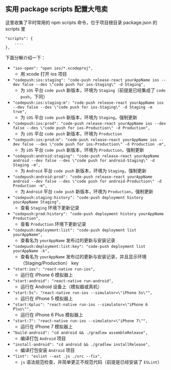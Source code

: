 ## 实用 package scripts 配置大甩卖

这里收集了平时常用的 npm scripts 命令，位于项目根目录 package.json 的 scripts 里

```
"scripts": {
    ....
},
```

下面分解介绍一下：

* `"ios-open": "open ios/*.xcodeproj",`
  * 用 xcode 打开 ios 项目
* `"codepush:ios:staging": "code-push release-react yourAppName ios --dev false --des \"code push for ios-Staging\" -d Staging",`
  * 为 `iOS` 平台 `code push` 新版本，环境为 `Staging`（前提是已经集成了 `code push`，下同）
* `"codepush:ios:staging:m": "code-push release-react yourAppName ios --dev false --des \"code push for ios-Staging\" -d Staging -m true",`
  * 为 `iOS` 平台 `code push` 新版本，环境为 `Staging`，强制更新
* `"codepush:ios:prod": "code-push release-react yourAppName ios --dev false --des \"code push for ios-Production\" -d Production",`
  * 为 `iOS` 平台 `code push` 新版本，环境为 `Production`
* `"codepush:ios:prod:m": "code-push release-react yourAppName ios --dev false --des \"code push for ios-Production\" -d Production -m",`
  * 为 `iOS` 平台 `code push` 新版本，环境为 `Production`，强制更新
* `"codepush:android:staging": "code-push release-react yourAppName android --dev false --des \"code push for android-Staging\" -d Staging -m",`
  * 为 `Android` 平台 `code push` 新版本，环境为 `Staging`，强制更新
* `"codepush:android:prod": "code-push release-react yourAppName android --dev false --des \"code push for android-Production\" -d Production -m",`
  * 为 `Android` 平台 `code push` 新版本，环境为 `Production`，强制更新
* `"codepush:staging:history": "code-push deployment history yourAppName Staging",`
  * 查看 `Staging` 环境下更新记录
* `"codepush:prod:history": "code-push deployment history yourAppName Production",`
  * 查看 `Production` 环境下更新记录
* `"codepush:deployment:list": "code-push deployment list yourAppName",`
  * 查看名为 `yourAppName` 发布过的更新与安装记录
* `"codepush:deployment:list:key": "code-push deployment list yourAppName -k",`
  * 查看名为 `yourAppName` 发布过的更新与安装记录，并且显示环境（Staging/Production） key
* `"start:ios": "react-native run-ios",`
  * 运行在 iPhone 6 模拟器上
* `"start:android": "react-native run-android",`
  * 运行在 Android 设备上（模拟器或真机）
* `"start:5s": "react-native run-ios --simulator=\"iPhone 5s\"",`
  * 运行在 iPhone 5 模拟器上
* `"start:6plus": "react-native run-ios --simulator=\"iPhone 6 Plus\"",`
  * 运行在 iPhone 6 Plus 模拟器上
* `"start:7": "react-native run-ios --simulator=\"iPhone 7\"",`
  * 运行在 iPhone 7 模拟器上
* `"build-android": "cd android && ./gradlew assembleRelease",`
  * 编译打包 `Android` 项目
* `"install-android": "cd android && ./gradlew installRelease",`
  * 编译打包安装 `Android` 项目
* `"lint": "eslint --ext .js ./src --fix",`
  * `js` 语法规范检查，并简单更正不规范代码（前提是已经安装了 `ESLint`）
